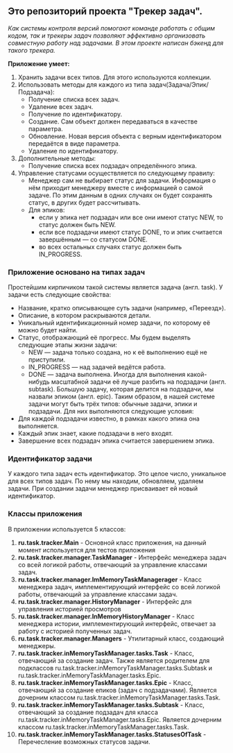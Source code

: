 ## Это репозиторий проекта "Трекер задач".
*Как системы контроля версий помогают команде работать с общим кодом, так и трекеры задач позволяют эффективно организовать совместную работу над задачами. В этом проекте написан бэкенд для такого трекера.*

**Приложение умеет:**
1. Хранить задачи всех типов. Для этого используются коллекции.
2. Использовать методы для каждого из типа задач(Задача/Эпик/Подзадача):
    * Получение списка всех задач.
    * Удаление всех задач.
    * Получение по идентификатору.
    * Создание. Сам объект должен передаваться в качестве параметра.
    * Обновление. Новая версия объекта с верным идентификатором передаётся в виде параметра.
    * Удаление по идентификатору.
3. Дополнительные методы:
    * Получение списка всех подзадач определённого эпика.
4. Управление статусами осуществляется по следующему правилу:
    * Менеджер сам не выбирает статус для задачи. Информация о нём приходит менеджеру вместе с информацией о самой задаче. По этим данным в одних случаях он будет сохранять статус, в других будет рассчитывать.
    * Для эпиков:
        * если у эпика нет подзадач или все они имеют статус NEW, то статус должен быть NEW.
        * если все подзадачи имеют статус DONE, то и эпик считается завершённым — со статусом DONE.
        * во всех остальных случаях статус должен быть IN_PROGRESS.


### Приложение основано на типах задач
Простейшим кирпичиком такой системы является задача (англ. task). 
У задачи есть следующие свойства:
* Название, кратко описывающее суть задачи (например, «Переезд»).
* Описание, в котором раскрываются детали.
* Уникальный идентификационный номер задачи, по которому её можно будет найти.
* Статус, отображающий её прогресс. Мы будем выделять следующие этапы жизни задачи:
    * NEW — задача только создана, но к её выполнению ещё не приступили.
    * IN_PROGRESS — над задачей ведётся работа.
    * DONE — задача выполнена.
Иногда для выполнения какой-нибудь масштабной задачи её лучше разбить на подзадачи (англ. subtask). Большую задачу, которая делится на подзадачи, мы назвали эпиком (англ. epic).
Таким образом, в нашей системе задачи могут быть трёх типов: обычные задачи, эпики и подзадачи. Для них выполняются следующие условия:
* Для каждой подзадачи известно, в рамках какого эпика она выполняется.
* Каждый эпик знает, какие подзадачи в него входят.
* Завершение всех подзадач эпика считается завершением эпика.

### Идентификатор задачи
У каждого типа задач есть идентификатор. Это целое число, уникальное для всех типов задач. По нему мы находим, обновляем, удаляем задачи. При создании задачи менеджер присваивает ей новый идентификатор.

### Классы приложения
В приложении используется 5 классов:
1. **ru.task.tracker.Main** - Основной класс приложения, на данный момент используется для тестов приложения
2. **ru.task.tracker.manager.TaskManager** - Интерфейс менеджера задач со всей логикой работы, отвечающий за управление классами задач.
3. **ru.task.tracker.manager.ImMemoryTaskManagerager** -  Класс менеджера задач, имплементирующий интерфейс со всей логикой работы, отвечающий за управление классами задач.
4. **ru.task.tracker.manager.HistoryManager** - Интерфейс для управления историей просмотров
5. **ru.task.tracker.manager.InMemoryHistoryManager** - Класс менеджера истории, имплементирующий интерфейс, отвечает за работу с историей полученных задач.
6. **ru.task.tracker.manager.Managers** - Утилитарный класс, создающий менеджеры.
7. **ru.task.tracker.inMemoryTaskManager.tasks.Task** - Класс, отвечающий за создание задач. Также является родителем для подклассов ru.task.tracker.inMemoryTaskManager.tasks.Subtask и ru.task.tracker.inMemoryTaskManager.tasks.Epic.
8. **ru.task.tracker.inMemoryTaskManager.tasks.Epic** - Класс, отвечающий за создание епиков (задач с подзадачами). Является дочерним классом ru.task.tracker.inMemoryTaskManager.tasks.Task.
9. **ru.task.tracker.inMemoryTaskManager.tasks.Subtask** - Класс, отвечающий за создание подзадач для класса ru.task.tracker.inMemoryTaskManager.tasks.Epic. Является дочерним классом ru.task.tracker.inMemoryTaskManager.tasks.Task.
10. **ru.task.tracker.inMemoryTaskManager.tasks.StatusesOfTask** - Перечесление возможных статусов задачи.
